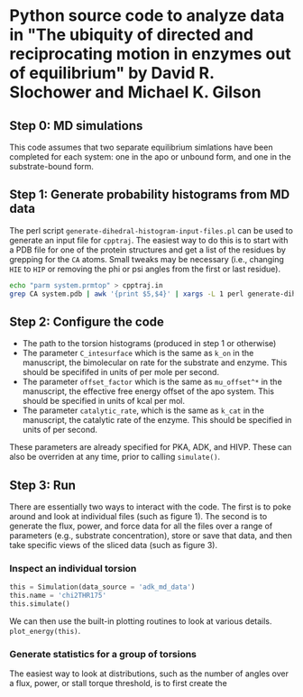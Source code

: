 # Python source code to analyze data in "The ubiquity of directed and reciprocating motion in enzymes out of equilibrium" by David R. Slochower and Michael K. Gilson

## Step 0: MD simulations
This code assumes that two separate equilibrium simlations have been completed for each system: one in the apo or unbound form, and one in the substrate-bound form.

## Step 1: Generate probability histograms from MD data
The perl script `generate-dihedral-histogram-input-files.pl` can be used to generate an input file for `cpptraj`. The easiest way to do this is to start with a PDB file for one of the protein structures and get a list of the residues by grepping for the `CA` atoms. Small tweaks may be necessary (i.e., changing `HIE` to `HIP` or removing the phi or psi angles from the first or last residue).

```bash
echo "parm system.prmtop" > cpptraj.in
grep CA system.pdb | awk '{print $5,$4}' | xargs -L 1 perl generate-dihedral-histogram-input-files.pl >> cpptraj.in
```

## Step 2: Configure the code
- The path to the torsion histograms (produced in step 1 or otherwise)
- The parameter `C_intesurface` which is the same as `k_on` in the manuscript, the bimolecular on rate for the substrate and enzyme. This should be specififed in units of per mole per second.
- The parameter `offset_factor` which is the same as `mu_offset^*` in the manuscript, the effective free energy offset of the apo system. This should be specified in units of kcal per mol.
- The parameter `catalytic_rate`, which is the same as `k_cat` in the manuscript, the catalytic rate of the enzyme. This should be specified in units of per second.

These parameters are already specified for PKA, ADK, and HIVP. These can also be overriden at any time, prior to calling `simulate()`.


## Step 3: Run
There are essentially two ways to interact with the code. The first is to poke around and look at individual files (such as figure 1). The second is to generate the flux, power, and force data for all the files over a range of parameters (e.g., substrate concentration), store or save that data, and then take specific views of the sliced data (such as figure 3).

### Inspect an individual torsion

```python
this = Simulation(data_source = 'adk_md_data')
this.name = 'chi2THR175'
this.simulate()
```

We can then use the built-in plotting routines to look at various details.
`plot_energy(this)`.

### Generate statistics for a group of torsions
The easiest way to look at distributions, such as the number of angles over a flux, power, or stall torque threshold, is to first create the 